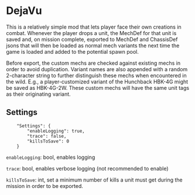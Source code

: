 # DejaVu

This is a relatively simple mod that lets player face their own creations in combat. Whenever the player drops a unit, the MechDef for that unit is saved and, on mission complete, exported to MechDef and ChassisDef jsons that will then be loaded as normal mech variants the next time the game is loaded and added to the potential spawn pool.

Before export, the custom mechs are checked against existing mechs in order to avoid duplication. Variant names are also appended with a random 2-character string to further distinguish these mechs when encountered in the wild. E.g., a player-customized variant of the Hunchback HBK-4G might be saved as HBK-4G-2W. These custom mechs will have the same unit tags as their originating variant.

## Settings

```
	"Settings": {
		"enableLogging": true,
		"trace": false,
		"killsToSave": 0
	}
```
`enableLogging`: bool, enables logging

`trace`: bool, enables verbose logging (not recommended to enable)

`killsToSave`: int, set a minimum number of kills a unit must get during the mission in order to be exported.
